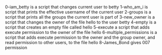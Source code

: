 0-iam_betty is a script that changes current user to betty
1-who_am_i is script that prints the effective username of the current user
2-groups is a script that prints all the groups the current user is part of
3-new_owner is a script that changes the owner of the file hello to the user betty
4-empty is a script that creates an empty file called hello
5-execute a script that adds execute permission to the owner of the file hello
6-multiple_permissions is a script that adds execute permission to the owner and the group owner, and read permission to other users, to the file hello
8-James_Bond gives 007 permission
